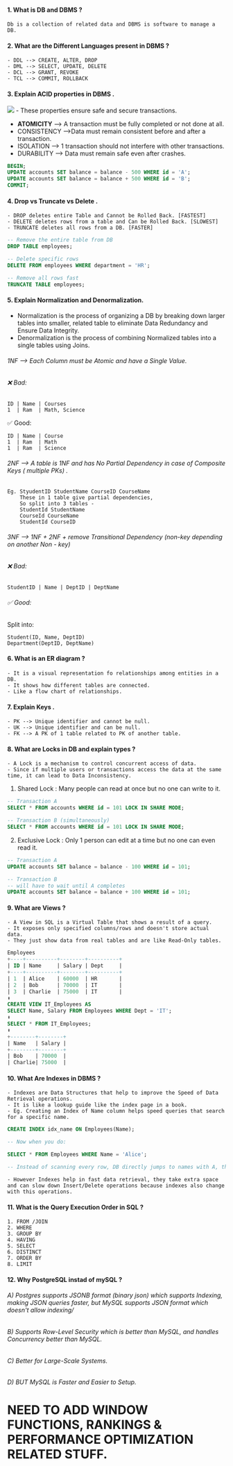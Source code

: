 #### 1. What is DB and DBMS ?
	Db is a collection of related data and DBMS is software to manage a DB.

#### 2. What are the Different Languages present in DBMS ?
	- DDL --> CREATE, ALTER, DROP
	- DML --> SELECT, UPDATE, DELETE
	- DCL --> GRANT, REVOKE
	- TCL --> COMMIT, ROLLBACK

#### 3. Explain ACID properties in DBMS .
![](https://github.com/aman0046/LastMinuteRevision-DBMS/raw/main/assets/images/ACID.png)
	- These properties ensure safe and secure transactions.
- **ATOMICITY** --> A transaction must be fully completed or not done at all.
- CONSISTENCY -->Data must remain consistent before and after a transaction.
- ISOLATION --> 1 transaction should not interfere with other transactions.
- DURABILITY --> Data must remain safe even after crashes.
``` sql
BEGIN;
UPDATE accounts SET balance = balance - 500 WHERE id = 'A'; 
UPDATE accounts SET balance = balance + 500 WHERE id = 'B'; 
COMMIT;
```

#### 4. Drop vs Truncate vs Delete .
	- DROP deletes entire Table and Cannot be Rolled Back. [FASTEST]
	- DELETE deletes rows from a table and Can be Rolled Back. [SLOWEST]
	- TRUNCATE deletes all rows from a DB. [FASTER]
``` sql
-- Remove the entire table from DB
DROP TABLE employees;

-- Delete specific rows
DELETE FROM employees WHERE department = 'HR';

-- Remove all rows fast
TRUNCATE TABLE employees;
```

#### 5. Explain Normalization and Denormalization.
- Normalization is the process of organizing a DB by breaking down larger tables into smaller, related table to eliminate Data Redundancy and Ensure Data Integrity.
- Denormalization is the process of combining Normalized tables into a single tables using Joins.
###### 1NF --> Each Column must be Atomic and have a Single Value.

###### ❌ Bad:
```
ID | Name | Courses 
1  | Ram  | Math, Science
```

✅ Good:
```
ID | Name | Course
1  | Ram  | Math
1  | Ram  | Science
```

###### 2NF --> A table is 1NF and has No Partial Dependency in case of Composite Keys ( multiple PKs) .
	Eg. StyudentID StudentName CourseID CourseName 
		These in 1 table give partial dependencies,
		So split into 3 tables -
		StudentId StudentName
		CourseId CourseName
		StudentId CourseID

###### 3NF --> 1NF + 2NF + remove Transitional Dependency (non-key depending on another Non - key)
###### ❌ Bad:
```
StudentID | Name | DeptID | DeptName
```
###### ✅ Good:  
Split into:
``` 
Student(ID, Name, DeptID)
Department(DeptID, DeptName)
```

#### 6. What is an ER diagram ?
	- It is a visual representation fo relationships among entities in a DB.
	- It shows how different tables are connected.
	- Like a flow chart of relationships.

#### 7. Explain Keys .
	- PK --> Unique identifier and cannot be null.
	- UK --> Unique identifier and can be null.
	- FK --> A PK of 1 table related to PK of another table.

#### 8. What are Locks in DB and explain types ?
	- A Lock is a mechanism to control concurrent access of data.
	- Since if multiple users or transactions access the data at the same time, it can lead to Data Inconsistency.
1. Shared Lock : Many people can read at once but no one can write to it.
``` sql
-- Transaction A
SELECT * FROM accounts WHERE id = 101 LOCK IN SHARE MODE;

-- Transaction B (simultaneously)
SELECT * FROM accounts WHERE id = 101 LOCK IN SHARE MODE;
```
2. Exclusive Lock : Only 1 person can edit at a time but no one can even read it.
``` sql
-- Transaction A
UPDATE accounts SET balance = balance - 100 WHERE id = 101;

-- Transaction B
-- will have to wait until A completes
UPDATE accounts SET balance = balance + 100 WHERE id = 101;
```

#### 9. What are Views ? 
	- A View in SQL is a Virtual Table that shows a result of a query.
	- It exposes only specified columns/rows and doesn't store actual data.
	- They just show data from real tables and are like Read-Only tables.
``` sql
Employees
+----+----------+--------+----------+
| ID | Name     | Salary | Dept     |
+----+----------+--------+----------+
| 1  | Alice    | 60000  | HR       |
| 2  | Bob      | 70000  | IT       |
| 3  | Charlie  | 75000  | IT       |
⬇️
CREATE VIEW IT_Employees AS
SELECT Name, Salary FROM Employees WHERE Dept = 'IT';
⬇️
SELECT * FROM IT_Employees;
⬇️
+--------+--------+
| Name   | Salary |
+--------+--------+
| Bob    | 70000  |
| Charlie| 75000  |
```

####  10. What Are Indexes in DBMS ?
	- Indexes are Data Structures that help to improve the Speed of Data Retrieval operations.
	- It is like a lookup guide like the index page in a book.
	- Eg. Creating an Index of Name column helps speed queries that search for a specific name.
``` sql
CREATE INDEX idx_name ON Employees(Name);

-- Now when you do:

SELECT * FROM Employees WHERE Name = 'Alice';

-- Instead of scanning every row, DB directly jumps to names with A, then names with l until it gets 'Alice'.
```
	- However Indexes help in fast data retrieval, they take extra space and can slow down Insert/Delete operations because indexes also change with this operations.

#### 11. What is the Query Execution Order in SQL ?
	1. FROM /JOIN
	2. WHERE
	3. GROUP BY
	4. HAVING
	5. SELECT
	6. DISTINCT
	7. ORDER BY
	8. LIMIT

#### 12. Why PostgreSQL instad of mySQL ?

###### A) Postgres supports JSONB format (binary json) which supports Indexing, making JSON queries faster, but MySQL supports JSON format which doesn't allow indexing/
###### B) Supports Row-Level Security which is better than MySQL, and handles Concurrency better than MySQL.

###### C) Better for Large-Scale Systems.

###### D) BUT MySQL is Faster and Easier to Setup.
# NEED TO ADD WINDOW FUNCTIONS, RANKINGS & PERFORMANCE OPTIMIZATION RELATED STUFF.